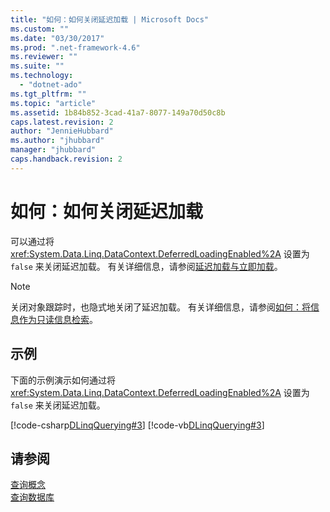 ```yaml
---
title: "如何：如何关闭延迟加载 | Microsoft Docs"
ms.custom: ""
ms.date: "03/30/2017"
ms.prod: ".net-framework-4.6"
ms.reviewer: ""
ms.suite: ""
ms.technology: 
  - "dotnet-ado"
ms.tgt_pltfrm: ""
ms.topic: "article"
ms.assetid: 1b84b852-3cad-41a7-8077-149a70d50c8b
caps.latest.revision: 2
author: "JennieHubbard"
ms.author: "jhubbard"
manager: "jhubbard"
caps.handback.revision: 2
---
```

# 如何：如何关闭延迟加载
可以通过将 <xref:System.Data.Linq.DataContext.DeferredLoadingEnabled%2A> 设置为 `false` 来关闭延迟加载。  有关详细信息，请参阅[延迟加载与立即加载](../../../../../../docs/framework/data/adonet/sql/linq/deferred-versus-immediate-loading.md)。  
  
> [!NOTE]
>  关闭对象跟踪时，也隐式地关闭了延迟加载。  有关详细信息，请参阅[如何：将信息作为只读信息检索](../../../../../../docs/framework/data/adonet/sql/linq/how-to-retrieve-information-as-read-only.md)。  
  
## 示例  
 下面的示例演示如何通过将 <xref:System.Data.Linq.DataContext.DeferredLoadingEnabled%2A> 设置为 `false` 来关闭延迟加载。  
  
 [!code-csharp[DLinqQuerying#3](../../../../../../samples/snippets/csharp/VS_Snippets_Data/DLinqQuerying/cs/Program.cs#3)]
 [!code-vb[DLinqQuerying#3](../../../../../../samples/snippets/visualbasic/VS_Snippets_Data/DLinqQuerying/vb/Module1.vb#3)]  
  
## 请参阅  
 [查询概念](../../../../../../docs/framework/data/adonet/sql/linq/query-concepts.md)   
 [查询数据库](../../../../../../docs/framework/data/adonet/sql/linq/querying-the-database.md)